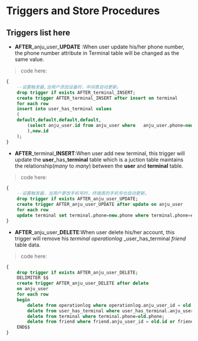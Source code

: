 # **Triggers** and **Store Procedures**  

## **Triggers** list here

* **AFTER**\_anju\_user\_**UPDATE** :When user update his/her phone number, the phone number attribute in Terminal table will be changed as the same value.  

>code here:  

``` sql
{
    --设置触发器,当用户添加设备时，中间表自动更新。
    drop trigger if exists AFTER_terminal_INSERT;
    create trigger AFTER_terminal_INSERT after insert on terminal
    for each row
    insert into user_has_terminal values
    (
    default,default,default,default,
        (select anju_user.id from anju_user where   anju_user.phone=new.phone
        ),new.id
    );
}
```

* **AFTER**\_terminal\_**INSERT**:When user add new terminal, this trigger will update the **user**\_has\_**terminal** table which is a juction table maintains the relationship(_many_ to _many_) between the **user** and **terminal** table.  

>code here:  

```sql
{
    --设置触发器，当用户更改手机号时，终端表的手机号也自动更新。
    drop trigger if exists AFTER_anju_user_UPDATE;
    create trigger AFTER_anju_user_UPDATE after update on anju_user
    for each row
    update terminal set terminal.phone=new.phone where terminal.phone=old.phone;
}
```

* **AFTER**\_anju_user\_**DELETE**:When user delete his/her account, this trigger will remove his _terminal_ _operationlog_ _user\_has\_terminal _friend_ table data.

>code here:

``` sql
{
    drop trigger if exists AFTER_anju_user_DELETE;
    DELIMITER $$
    create trigger AFTER_anju_user_DELETE after delete
    on anju_user
    for each row
    begin
        delete from operationlog where operationlog.anju_user_id = old.id;
        delete from user_has_terminal where user_has_terminal.anju_user_id = old.id;
        delete from terminal where terminal.phone=old.phone;
        delete from friend where friend.anju_user_id = old.id or friend.anju_user_id1 = old.id;
    END$$
}
```
